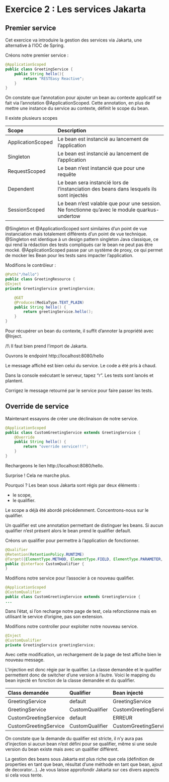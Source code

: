 # Exercice 2 : Les services Jakarta

## Premier service

Cet exercice va introduire la gestion des services via Jakarta, une alternative à l’IOC de Spring.

Créons notre premier service :

```java
@ApplicationScoped
public class GreetingService {
    public String hello(){
        return "RESTEasy Reactive";
    }
}
```



On constate que l’annotation pour ajouter un bean au contexte applicatif se fait via l’annotation @ApplicationScoped. Cette annotation, en plus de mettre une instance du service au contexte, définit le scope du bean.

Il existe plusieurs scopes

| Scope             | Description                                                                                   |
|:------------------|:----------------------------------------------------------------------------------------------|
| ApplicationScoped | Le bean est instancié au lancement de l’application                                           |
| Singleton         | Le bean est instancié au lancement de l’application                                           |
| RequestScoped     | Le bean n’est instancié que pour une requête                                                  |
| Dependent         | Le bean sera instancié lors de l’instanciation des beans dans lesquels ils sont injectés      |
| SessionScoped     | Le bean n’est valable que pour une session. Ne fonctionne qu’avec le module quarkus-undertow  |

@Singleton et @ApplicationScoped sont similaires d’un point de vue instanciation mais totalement différents d’un point de vue technique.
@Singleton est identique à un design pattern singleton Java classique, ce qui rend la rédaction des tests compliqués car le bean ne peut pas être mocké.
@ApplicationScoped passe par un système de proxy, ce qui permet de mocker les Bean pour les tests sans impacter l’application.



Modifions le contrôleur :
```java
@Path("/hello")
public class GreetingResource {
@Inject
private GreetingService greetingService;

    @GET 
    @Produces(MediaType.TEXT_PLAIN) 
    public String hello() { 
        return greetingService.hello(); 
    } 
}
```

Pour récupérer un bean du contexte, il suffit d’annoter la propriété avec @Inject.

/!\ Il faut bien prend l’import de Jakarta.



Ouvrons le endpoint http://localhost:8080/hello

Le message affiché est bien celui du service. Le code a été pris à chaud.

Dans la console exécutant le serveur, tapez “r”. Les tests sont lancés et plantent.



Corrigez le message retourné par le service pour faire passer les tests.

## Override de service

Maintenant essayons de créer une déclinaison de notre service.
```java
@ApplicationScoped
public class CustomGreetingService extends GreetingService {
    @Override
    public String hello() {
        return "override service!!!";
    }
}
```



Rechargeons le lien http://localhost:8080/hello.

Surprise ! Cela ne marche plus.

Pourquoi ? Les bean sous Jakarta sont régis par deux éléments :
- le scope,
- le qualifier.

Le scope a déjà été abordé précédemment. Concentrons-nous sur le qualifier.

Un qualifier est une annotation permettant de distinguer les beans. Si aucun qualifier n’est présent alors le bean prend le qualifier default.

Créons un qualifier pour permettre à l’application de fonctionner.
```java
@Qualifier
@Retention(RetentionPolicy.RUNTIME)
@Target({ElementType.METHOD, ElementType.FIELD, ElementType.PARAMETER, ElementType.TYPE})
public @interface CustomQualifier {
}
```



Modifions notre service pour l’associer à ce nouveau qualifier.
```java
@ApplicationScoped
@CustomQualifier
public class CustomGreetingService extends GreetingService {
...
```

Dans l’état, si l’on recharge notre page de test, cela refonctionne mais en utilisant le service d’origine, pas son extension.

Modifions notre controller pour exploiter notre nouveau service.
```java
@Inject
@CustomQualifier
private GreetingService greetingService;
```
Avec cette modification, un rechargement de la page de test affiche bien le nouveau message.

L'injection est donc régie par le qualifier. La classe demandée et le qualifier permettent donc de switcher d’une version à l’autre. Voici le mapping du bean injecté en fonction de la classe demandée et du qualifier.

| Class demandée   | Qualifier       | Bean injecté          |
|:-----------------|:----------------|:----------------------|
| GreetingService  | default         | GreetingService       |
| GreetingService     | CustomQualifier | CustomGreetingService |
| CustomGreetingService | default         | ERREUR                |
| CustomGreetingService | CustomQualifier | CustomGreetingService |




On constate que la demande du qualifier est stricte, il n’y aura pas d’injection si aucun bean n’est défini pour se qualifier, même si une seule version du bean existe mais avec un qualifier différent.

La gestion des beans sous Jakarta est plus riche que cela (définition de properties en tant que bean, résultat d’une méthode en tant que bean, ajout de decorator...). Je vous laisse approfondir Jakarta sur ces divers aspects si cela vous tente.